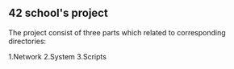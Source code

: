 ## 42 school's project

The project consist of three parts which related to corresponding directories:

1.Network
2.System
3.Scripts
